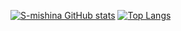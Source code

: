 [![S-mishina GitHub stats](https://github-readme-stats.vercel.app/api?username=S-mishina&theme=vue-dark&show_icons=true)](https://github.com/mo-ri-regen/github-readme-stats)
[![Top Langs](https://github-readme-stats.vercel.app/api/top-langs/?username=S-mishina&theme=vue-dark&show_icons=true&layout=compact)](https://github.com/mo-ri-regen/github-readme-stats)

